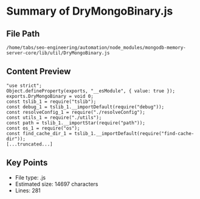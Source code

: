 # Summary of DryMongoBinary.js
  
## File Path
`/home/tabs/seo-engineering/automation/node_modules/mongodb-memory-server-core/lib/util/DryMongoBinary.js`

## Content Preview
```
"use strict";
Object.defineProperty(exports, "__esModule", { value: true });
exports.DryMongoBinary = void 0;
const tslib_1 = require("tslib");
const debug_1 = tslib_1.__importDefault(require("debug"));
const resolveConfig_1 = require("./resolveConfig");
const utils_1 = require("./utils");
const path = tslib_1.__importStar(require("path"));
const os_1 = require("os");
const find_cache_dir_1 = tslib_1.__importDefault(require("find-cache-dir"));
[...truncated...]
```

## Key Points
- File type: .js
- Estimated size: 14697 characters
- Lines: 281

